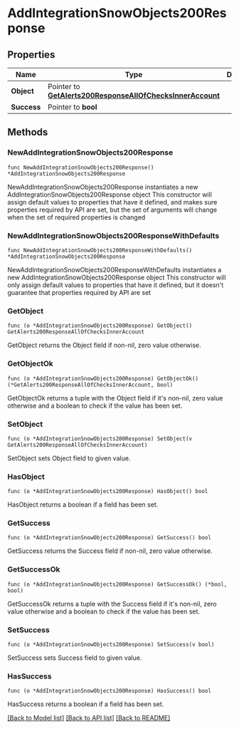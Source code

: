 # AddIntegrationSnowObjects200Response

## Properties

Name | Type | Description | Notes
------------ | ------------- | ------------- | -------------
**Object** | Pointer to [**GetAlerts200ResponseAllOfChecksInnerAccount**](GetAlerts200ResponseAllOfChecksInnerAccount.md) |  | [optional] 
**Success** | Pointer to **bool** |  | [optional] 

## Methods

### NewAddIntegrationSnowObjects200Response

`func NewAddIntegrationSnowObjects200Response() *AddIntegrationSnowObjects200Response`

NewAddIntegrationSnowObjects200Response instantiates a new AddIntegrationSnowObjects200Response object
This constructor will assign default values to properties that have it defined,
and makes sure properties required by API are set, but the set of arguments
will change when the set of required properties is changed

### NewAddIntegrationSnowObjects200ResponseWithDefaults

`func NewAddIntegrationSnowObjects200ResponseWithDefaults() *AddIntegrationSnowObjects200Response`

NewAddIntegrationSnowObjects200ResponseWithDefaults instantiates a new AddIntegrationSnowObjects200Response object
This constructor will only assign default values to properties that have it defined,
but it doesn't guarantee that properties required by API are set

### GetObject

`func (o *AddIntegrationSnowObjects200Response) GetObject() GetAlerts200ResponseAllOfChecksInnerAccount`

GetObject returns the Object field if non-nil, zero value otherwise.

### GetObjectOk

`func (o *AddIntegrationSnowObjects200Response) GetObjectOk() (*GetAlerts200ResponseAllOfChecksInnerAccount, bool)`

GetObjectOk returns a tuple with the Object field if it's non-nil, zero value otherwise
and a boolean to check if the value has been set.

### SetObject

`func (o *AddIntegrationSnowObjects200Response) SetObject(v GetAlerts200ResponseAllOfChecksInnerAccount)`

SetObject sets Object field to given value.

### HasObject

`func (o *AddIntegrationSnowObjects200Response) HasObject() bool`

HasObject returns a boolean if a field has been set.

### GetSuccess

`func (o *AddIntegrationSnowObjects200Response) GetSuccess() bool`

GetSuccess returns the Success field if non-nil, zero value otherwise.

### GetSuccessOk

`func (o *AddIntegrationSnowObjects200Response) GetSuccessOk() (*bool, bool)`

GetSuccessOk returns a tuple with the Success field if it's non-nil, zero value otherwise
and a boolean to check if the value has been set.

### SetSuccess

`func (o *AddIntegrationSnowObjects200Response) SetSuccess(v bool)`

SetSuccess sets Success field to given value.

### HasSuccess

`func (o *AddIntegrationSnowObjects200Response) HasSuccess() bool`

HasSuccess returns a boolean if a field has been set.


[[Back to Model list]](../README.md#documentation-for-models) [[Back to API list]](../README.md#documentation-for-api-endpoints) [[Back to README]](../README.md)


